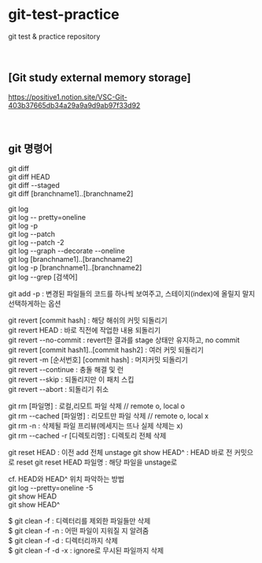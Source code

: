 # git-test-practice
git test &amp; practice repository <br><br><br>



## [Git study external memory storage]   
https://positive1.notion.site/VSC-Git-403b37665db34a29a9a9d9ab97f33d92 <br><br><br>



## git 명령어   
git diff   
git diff HEAD   
git diff --staged   
git diff [branchname1]..[branchname2]   

git log   
git log -- pretty=oneline   
git log -p   
git log --patch   
git log --patch -2   
git log --graph --decorate --oneline   
git log [branchname1]..[branchname2]    
git log -p [branchname1]..[branchname2]    
git log --grep [검색어]  
 
git add -p : 변경된 파일들의 코드를 하나씩 보여주고, 스테이지(index)에 올릴지 말지 선택하게하는 옵션   


git revert [commit hash] : 해당 해쉬의 커밋 되돌리기   
git revert HEAD : 바로 직전에 작업한 내용 되돌리기   
git revert --no-commit : revert한 결과를 stage 상태만 유지하고, no commit    
git revert [commit hash1]..[commit hash2] : 여러 커밋 되돌리기   
git revert -m [순서번호] [commit hash] : 머지커밋 되돌리기   
git revert --continue : 충돌 해결 및 런   
git revert --skip : 되돌리지만 이 패치 스킵  
git revert --abort : 되돌리기 취소    


git rm [파일명] : 로컬,리모트 파일 삭제         // remote o, local o   
git rm --cached [파일명] : 리모트만 파일 삭제   // remote o, local x   
git rm -n : 삭제될 파일 프리뷰(메세지는 뜨나 실제 삭제는 x)   
git rm --cached -r [디렉토리명] : 디렉토리 전체 삭제   


git reset HEAD : 이전 add 전체 unstage
git show HEAD^ : HEAD 바로 전 커밋으로 reset
git reset HEAD 파일명 : 해당 파일을 unstage로

cf. HEAD와 HEAD^ 위치 파악하는 방법   
git log --pretty=oneline -5   
git show HEAD    
git show HEAD^    


$ git clean -f       : 디렉터리를 제외한 파일들만 삭제    
$ git clean -f -n    : 어떤 파일이 지워질 지 알려줌    
$ git clean -f -d    : 디렉터리까지 삭제    
$ git clean -f -d -x : ignore로 무시된 파일까지 삭제    



<br><br><br>
